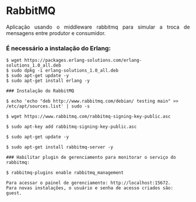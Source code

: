 # RabbitMQ

<p align="justify">Aplicação usando o middleware rabbitmq para simular a troca de mensagens entre produtor e consumidor.

### É necessário a instalação do Erlang:

```
$ wget https://packages.erlang-solutions.com/erlang-solutions_1.0_all.deb
$ sudo dpkg -i erlang-solutions_1.0_all.deb
$ sudo apt-get update -y
$ sudo apt-get install erlang -y
```
```
### Instalação do RabbitMQ

$ echo 'echo "deb http://www.rabbitmq.com/debian/ testing main" >> /etc/apt/sources.list' | sudo -s
```
```
$ wget https://www.rabbitmq.com/rabbitmq-signing-key-public.asc
```
```
$ sudo apt-key add rabbitmq-signing-key-public.asc
```
```
$ sudo apt-get update -y
```
```
$ sudo apt-get install rabbitmq-server -y
```
```
### Habilitar plugin de gerenciamento para monitorar o serviço do rabbitmq:
```
```
$ rabbitmq-plugins enable rabbitmq_management
```
```
Para acessar o painel de gerenciamento: http://localhost:15672.
Para novas instalações, o usuário e senha de acesso criados são: guest.


